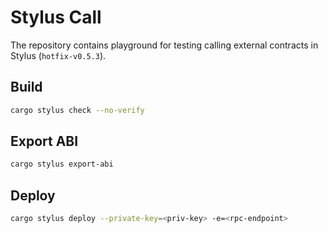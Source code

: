 # Stylus Call

The repository contains playground for testing calling external contracts in Stylus (`hotfix-v0.5.3`).

## Build

```sh
cargo stylus check --no-verify
```

## Export ABI

```sh
cargo stylus export-abi
```

## Deploy

```sh
cargo stylus deploy --private-key=<priv-key> -e=<rpc-endpoint>
```
